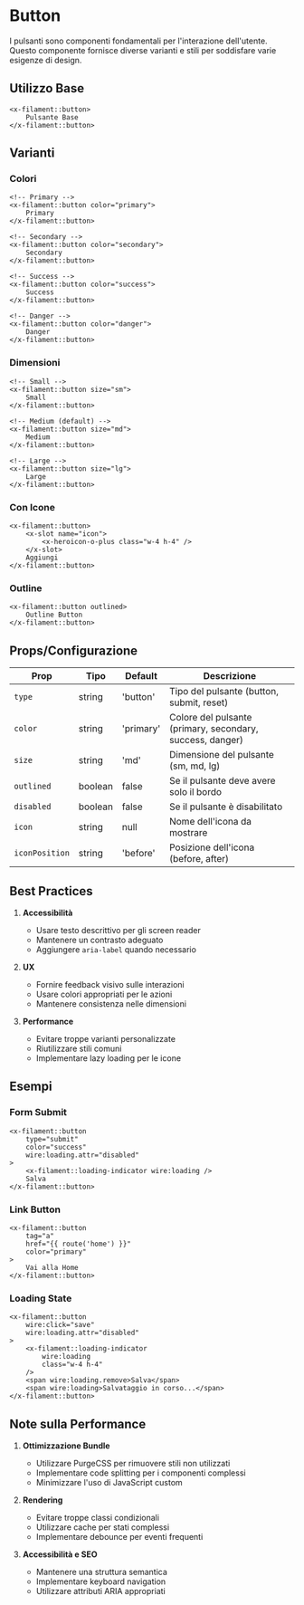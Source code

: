# Button

I pulsanti sono componenti fondamentali per l'interazione dell'utente. Questo componente fornisce diverse varianti e stili per soddisfare varie esigenze di design.

## Utilizzo Base

```blade
<x-filament::button>
    Pulsante Base
</x-filament::button>
```

## Varianti

### Colori
```blade
<!-- Primary -->
<x-filament::button color="primary">
    Primary
</x-filament::button>

<!-- Secondary -->
<x-filament::button color="secondary">
    Secondary
</x-filament::button>

<!-- Success -->
<x-filament::button color="success">
    Success
</x-filament::button>

<!-- Danger -->
<x-filament::button color="danger">
    Danger
</x-filament::button>
```

### Dimensioni
```blade
<!-- Small -->
<x-filament::button size="sm">
    Small
</x-filament::button>

<!-- Medium (default) -->
<x-filament::button size="md">
    Medium
</x-filament::button>

<!-- Large -->
<x-filament::button size="lg">
    Large
</x-filament::button>
```

### Con Icone
```blade
<x-filament::button>
    <x-slot name="icon">
        <x-heroicon-o-plus class="w-4 h-4" />
    </x-slot>
    Aggiungi
</x-filament::button>
```

### Outline
```blade
<x-filament::button outlined>
    Outline Button
</x-filament::button>
```

## Props/Configurazione

| Prop | Tipo | Default | Descrizione |
|------|------|---------|-------------|
| `type` | string | 'button' | Tipo del pulsante (button, submit, reset) |
| `color` | string | 'primary' | Colore del pulsante (primary, secondary, success, danger) |
| `size` | string | 'md' | Dimensione del pulsante (sm, md, lg) |
| `outlined` | boolean | false | Se il pulsante deve avere solo il bordo |
| `disabled` | boolean | false | Se il pulsante è disabilitato |
| `icon` | string | null | Nome dell'icona da mostrare |
| `iconPosition` | string | 'before' | Posizione dell'icona (before, after) |

## Best Practices

1. **Accessibilità**
   - Usare testo descrittivo per gli screen reader
   - Mantenere un contrasto adeguato
   - Aggiungere `aria-label` quando necessario

2. **UX**
   - Fornire feedback visivo sulle interazioni
   - Usare colori appropriati per le azioni
   - Mantenere consistenza nelle dimensioni

3. **Performance**
   - Evitare troppe varianti personalizzate
   - Riutilizzare stili comuni
   - Implementare lazy loading per le icone

## Esempi

### Form Submit
```blade
<x-filament::button
    type="submit"
    color="success"
    wire:loading.attr="disabled"
>
    <x-filament::loading-indicator wire:loading />
    Salva
</x-filament::button>
```

### Link Button
```blade
<x-filament::button
    tag="a"
    href="{{ route('home') }}"
    color="primary"
>
    Vai alla Home
</x-filament::button>
```

### Loading State
```blade
<x-filament::button
    wire:click="save"
    wire:loading.attr="disabled"
>
    <x-filament::loading-indicator
        wire:loading
        class="w-4 h-4"
    />
    <span wire:loading.remove>Salva</span>
    <span wire:loading>Salvataggio in corso...</span>
</x-filament::button>
```

## Note sulla Performance

1. **Ottimizzazione Bundle**
   - Utilizzare PurgeCSS per rimuovere stili non utilizzati
   - Implementare code splitting per i componenti complessi
   - Minimizzare l'uso di JavaScript custom

2. **Rendering**
   - Evitare troppe classi condizionali
   - Utilizzare cache per stati complessi
   - Implementare debounce per eventi frequenti

3. **Accessibilità e SEO**
   - Mantenere una struttura semantica
   - Implementare keyboard navigation
   - Utilizzare attributi ARIA appropriati 
